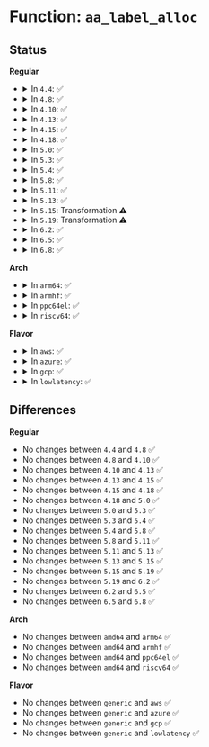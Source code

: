 # Function: <code>aa_label_alloc</code>

## Status
<b>Regular</b>
<ul>
<li>
<details>
<summary>In <code>4.4</code>: ✅</summary>

```c
struct aa_label *aa_label_alloc(int size, struct aa_proxy *proxy, gfp_t gfp);
```

**Collision:** Unique Global

**Inline:** No

**Transformation:** False

**Instances:**

```
In security/apparmor/label.c (ffffffff8138a270)
Location: security/apparmor/label.c:409
Inline: False
Direct callers:
  - security/apparmor/label.c:aa_vec_find_or_create_label
  - security/apparmor/label.c:aa_label_merge
  - security/apparmor/label.c:__aa_labelset_update_subtree
```
**Symbols:**

```
ffffffff8138a270-ffffffff8138a395: aa_label_alloc (STB_GLOBAL)
```
</details>
</li>
<li>
<details>
<summary>In <code>4.8</code>: ✅</summary>

```c
struct aa_label *aa_label_alloc(int size, struct aa_proxy *proxy, gfp_t gfp);
```

**Collision:** Unique Global

**Inline:** No

**Transformation:** False

**Instances:**

```
In security/apparmor/label.c (ffffffff813c4f50)
Location: security/apparmor/label.c:409
Inline: False
Direct callers:
  - security/apparmor/label.c:__aa_labelset_update_subtree
  - security/apparmor/label.c:aa_label_merge
  - security/apparmor/label.c:aa_vec_find_or_create_label
```
**Symbols:**

```
ffffffff813c4f50-ffffffff813c5075: aa_label_alloc (STB_GLOBAL)
```
</details>
</li>
<li>
<details>
<summary>In <code>4.10</code>: ✅</summary>

```c
struct aa_label *aa_label_alloc(int size, struct aa_proxy *proxy, gfp_t gfp);
```

**Collision:** Unique Global

**Inline:** No

**Transformation:** False

**Instances:**

```
In security/apparmor/label.c (ffffffff813dc5a0)
Location: security/apparmor/label.c:425
Inline: False
Direct callers:
  - security/apparmor/label.c:__aa_labelset_update_subtree
  - security/apparmor/label.c:aa_label_merge
  - security/apparmor/label.c:aa_vec_find_or_create_label
```
**Symbols:**

```
ffffffff813dc5a0-ffffffff813dc6c5: aa_label_alloc (STB_GLOBAL)
```
</details>
</li>
<li>
<details>
<summary>In <code>4.13</code>: ✅</summary>

```c
struct aa_label *aa_label_alloc(int size, struct aa_proxy *proxy, gfp_t gfp);
```

**Collision:** Unique Global

**Inline:** No

**Transformation:** False

**Instances:**

```
In security/apparmor/label.c (ffffffff813ed110)
Location: security/apparmor/label.c:431
Inline: False
Direct callers:
  - security/apparmor/label.c:__aa_labelset_update_subtree
  - security/apparmor/label.c:aa_label_merge
  - security/apparmor/label.c:aa_vec_find_or_create_label
```
**Symbols:**

```
ffffffff813ed110-ffffffff813ed203: aa_label_alloc (STB_GLOBAL)
```
</details>
</li>
<li>
<details>
<summary>In <code>4.15</code>: ✅</summary>

```c
struct aa_label *aa_label_alloc(int size, struct aa_proxy *proxy, gfp_t gfp);
```

**Collision:** Unique Global

**Inline:** No

**Transformation:** False

**Instances:**

```
In security/apparmor/label.c (ffffffff81414b20)
Location: security/apparmor/label.c:431
Inline: False
Direct callers:
  - security/apparmor/label.c:__aa_labelset_update_subtree
  - security/apparmor/label.c:aa_label_merge
  - security/apparmor/label.c:aa_vec_find_or_create_label
```
**Symbols:**

```
ffffffff81414b20-ffffffff81414c1c: aa_label_alloc (STB_GLOBAL)
```
</details>
</li>
<li>
<details>
<summary>In <code>4.18</code>: ✅</summary>

```c
struct aa_label *aa_label_alloc(int size, struct aa_proxy *proxy, gfp_t gfp);
```

**Collision:** Unique Global

**Inline:** No

**Transformation:** False

**Instances:**

```
In security/apparmor/label.c (ffffffff81446f20)
Location: security/apparmor/label.c:430
Inline: False
Direct callers:
  - security/apparmor/label.c:__aa_labelset_update_subtree
  - security/apparmor/label.c:aa_label_merge
  - security/apparmor/label.c:aa_vec_find_or_create_label
```
**Symbols:**

```
ffffffff81446f20-ffffffff8144701f: aa_label_alloc (STB_GLOBAL)
```
</details>
</li>
<li>
<details>
<summary>In <code>5.0</code>: ✅</summary>

```c
struct aa_label *aa_label_alloc(int size, struct aa_proxy *proxy, gfp_t gfp);
```

**Collision:** Unique Global

**Inline:** No

**Transformation:** False

**Instances:**

```
In security/apparmor/label.c (ffffffff81463e50)
Location: security/apparmor/label.c:431
Inline: False
Direct callers:
  - security/apparmor/label.c:__aa_labelset_update_subtree
  - security/apparmor/label.c:aa_label_merge
  - security/apparmor/label.c:aa_vec_find_or_create_label
```
**Symbols:**

```
ffffffff81463e50-ffffffff81463f4c: aa_label_alloc (STB_GLOBAL)
```
</details>
</li>
<li>
<details>
<summary>In <code>5.3</code>: ✅</summary>

```c
struct aa_label *aa_label_alloc(int size, struct aa_proxy *proxy, gfp_t gfp);
```

**Collision:** Unique Global

**Inline:** No

**Transformation:** False

**Instances:**

```
In security/apparmor/label.c (ffffffff81491100)
Location: security/apparmor/label.c:427
Inline: False
Direct callers:
  - security/apparmor/label.c:__labelset_update
  - security/apparmor/label.c:aa_label_merge
  - security/apparmor/label.c:aa_vec_find_or_create_label
```
**Symbols:**

```
ffffffff81491100-ffffffff81491203: aa_label_alloc (STB_GLOBAL)
```
</details>
</li>
<li>
<details>
<summary>In <code>5.4</code>: ✅</summary>

```c
struct aa_label *aa_label_alloc(int size, struct aa_proxy *proxy, gfp_t gfp);
```

**Collision:** Unique Global

**Inline:** No

**Transformation:** False

**Instances:**

```
In security/apparmor/label.c (ffffffff814aafb0)
Location: security/apparmor/label.c:421
Inline: False
Direct callers:
  - security/apparmor/label.c:__labelset_update
  - security/apparmor/label.c:aa_label_merge
  - security/apparmor/label.c:aa_vec_find_or_create_label
```
**Symbols:**

```
ffffffff814aafb0-ffffffff814ab0b3: aa_label_alloc (STB_GLOBAL)
```
</details>
</li>
<li>
<details>
<summary>In <code>5.8</code>: ✅</summary>

```c
struct aa_label *aa_label_alloc(int size, struct aa_proxy *proxy, gfp_t gfp);
```

**Collision:** Unique Global

**Inline:** No

**Transformation:** False

**Instances:**

```
In security/apparmor/label.c (ffffffff815099b0)
Location: security/apparmor/label.c:421
Inline: False
Direct callers:
  - security/apparmor/label.c:__label_update
  - security/apparmor/label.c:aa_label_merge
  - security/apparmor/label.c:aa_vec_find_or_create_label
```
**Symbols:**

```
ffffffff815099b0-ffffffff81509aea: aa_label_alloc (STB_GLOBAL)
```
</details>
</li>
<li>
<details>
<summary>In <code>5.11</code>: ✅</summary>

```c
struct aa_label *aa_label_alloc(int size, struct aa_proxy *proxy, gfp_t gfp);
```

**Collision:** Unique Global

**Inline:** No

**Transformation:** False

**Instances:**

```
In security/apparmor/label.c (ffffffff81526820)
Location: security/apparmor/label.c:421
Inline: False
Direct callers:
  - security/apparmor/label.c:__label_update
  - security/apparmor/label.c:aa_label_merge
  - security/apparmor/label.c:aa_vec_find_or_create_label
```
**Symbols:**

```
ffffffff81526820-ffffffff8152695a: aa_label_alloc (STB_GLOBAL)
```
</details>
</li>
<li>
<details>
<summary>In <code>5.13</code>: ✅</summary>

```c
struct aa_label *aa_label_alloc(int size, struct aa_proxy *proxy, gfp_t gfp);
```

**Collision:** Unique Global

**Inline:** No

**Transformation:** False

**Instances:**

```
In security/apparmor/label.c (ffffffff8152c1b0)
Location: security/apparmor/label.c:421
Inline: False
Direct callers:
  - security/apparmor/label.c:__label_update
  - security/apparmor/label.c:aa_label_merge
  - security/apparmor/label.c:aa_vec_find_or_create_label
```
**Symbols:**

```
ffffffff8152c1b0-ffffffff8152c2ea: aa_label_alloc (STB_GLOBAL)
```
</details>
</li>
<li>
<details>
<summary>In <code>5.15</code>: Transformation ⚠️</summary>

```c
struct aa_label *aa_label_alloc(int size, struct aa_proxy *proxy, gfp_t gfp);
```

**Collision:** Unique Global

**Inline:** No

**Transformation:** True

**Instances:**

```
In security/apparmor/label.c (0)
Location: security/apparmor/label.c:421
Inline: False
Direct callers:
  - security/apparmor/label.c:__label_update
  - security/apparmor/label.c:aa_label_merge
  - security/apparmor/label.c:aa_vec_find_or_create_label
```
**Symbols:**

```
ffffffff81cd671e-ffffffff81cd6733: aa_label_alloc.cold (STB_LOCAL)
ffffffff8158a590-ffffffff8158a6dc: aa_label_alloc (STB_GLOBAL)
```
</details>
</li>
<li>
<details>
<summary>In <code>5.19</code>: Transformation ⚠️</summary>

```c
struct aa_label *aa_label_alloc(int size, struct aa_proxy *proxy, gfp_t gfp);
```

**Collision:** Unique Global

**Inline:** No

**Transformation:** True

**Instances:**

```
In security/apparmor/label.c (0)
Location: security/apparmor/label.c:424
Inline: False
Direct callers:
  - security/apparmor/label.c:__label_update
  - security/apparmor/label.c:aa_label_merge
  - security/apparmor/label.c:aa_vec_find_or_create_label
```
**Symbols:**

```
ffffffff81e8964f-ffffffff81e89664: aa_label_alloc.cold (STB_LOCAL)
ffffffff8162b9e0-ffffffff8162bb6c: aa_label_alloc (STB_GLOBAL)
```
</details>
</li>
<li>
<details>
<summary>In <code>6.2</code>: ✅</summary>

```c
struct aa_label *aa_label_alloc(int size, struct aa_proxy *proxy, gfp_t gfp);
```

**Collision:** Unique Global

**Inline:** No

**Transformation:** False

**Instances:**

```
In security/apparmor/label.c (ffffffff816e02d0)
Location: security/apparmor/label.c:424
Inline: False
Direct callers:
  - security/apparmor/label.c:__label_update
  - security/apparmor/label.c:aa_label_merge
  - security/apparmor/label.c:aa_vec_find_or_create_label
```
**Symbols:**

```
ffffffff816e02d0-ffffffff816e043f: aa_label_alloc (STB_GLOBAL)
```
</details>
</li>
<li>
<details>
<summary>In <code>6.5</code>: ✅</summary>

```c
struct aa_label *aa_label_alloc(int size, struct aa_proxy *proxy, gfp_t gfp);
```

**Collision:** Unique Global

**Inline:** No

**Transformation:** False

**Instances:**

```
In security/apparmor/label.c (ffffffff81719900)
Location: security/apparmor/label.c:424
Inline: False
Direct callers:
  - security/apparmor/label.c:__label_update
  - security/apparmor/label.c:aa_label_merge
  - security/apparmor/label.c:aa_vec_find_or_create_label
```
**Symbols:**

```
ffffffff81719900-ffffffff81719a45: aa_label_alloc (STB_GLOBAL)
```
</details>
</li>
<li>
<details>
<summary>In <code>6.8</code>: ✅</summary>

```c
struct aa_label *aa_label_alloc(int size, struct aa_proxy *proxy, gfp_t gfp);
```

**Collision:** Unique Global

**Inline:** No

**Transformation:** False

**Instances:**

```
In security/apparmor/label.c (ffffffff817583a0)
Location: security/apparmor/label.c:430
Inline: False
Direct callers:
  - security/apparmor/label.c:__label_update
  - security/apparmor/label.c:aa_label_merge
  - security/apparmor/label.c:aa_vec_find_or_create_label
```
**Symbols:**

```
ffffffff817583a0-ffffffff817584e5: aa_label_alloc (STB_GLOBAL)
```
</details>
</li>
</ul>
<b>Arch</b>
<ul>
<li>
<details>
<summary>In <code>arm64</code>: ✅</summary>

```c
struct aa_label *aa_label_alloc(int size, struct aa_proxy *proxy, gfp_t gfp);
```

**Collision:** Unique Global

**Inline:** No

**Transformation:** False

**Instances:**

```
In security/apparmor/label.c (ffff8000105a1f58)
Location: security/apparmor/label.c:421
Inline: False
Direct callers:
  - security/apparmor/label.c:__labelset_update
  - security/apparmor/label.c:aa_label_merge
  - security/apparmor/label.c:aa_vec_find_or_create_label
```
**Symbols:**

```
ffff8000105a1f58-ffff8000105a207c: aa_label_alloc (STB_GLOBAL)
```
</details>
</li>
<li>
<details>
<summary>In <code>armhf</code>: ✅</summary>

```c
struct aa_label *aa_label_alloc(int size, struct aa_proxy *proxy, gfp_t gfp);
```

**Collision:** Unique Global

**Inline:** No

**Transformation:** False

**Instances:**

```
In security/apparmor/label.c (c07525e4)
Location: security/apparmor/label.c:421
Inline: False
Direct callers:
  - security/apparmor/label.c:__labelset_update
  - security/apparmor/label.c:aa_label_merge
  - security/apparmor/label.c:aa_vec_find_or_create_label
```
**Symbols:**

```
c07525e4-c07526fc: aa_label_alloc (STB_GLOBAL)
```
</details>
</li>
<li>
<details>
<summary>In <code>ppc64el</code>: ✅</summary>

```c
struct aa_label *aa_label_alloc(int size, struct aa_proxy *proxy, gfp_t gfp);
```

**Collision:** Unique Global

**Inline:** No

**Transformation:** False

**Instances:**

```
In security/apparmor/label.c (c00000000071cec0)
Location: security/apparmor/label.c:421
Inline: False
Direct callers:
  - security/apparmor/label.c:__labelset_update
  - security/apparmor/label.c:aa_label_merge
  - security/apparmor/label.c:aa_vec_find_or_create_label
```
**Symbols:**

```
c00000000071cec0-c00000000071d078: aa_label_alloc (STB_GLOBAL)
```
</details>
</li>
<li>
<details>
<summary>In <code>riscv64</code>: ✅</summary>

```c
struct aa_label *aa_label_alloc(int size, struct aa_proxy *proxy, gfp_t gfp);
```

**Collision:** Unique Global

**Inline:** No

**Transformation:** False

**Instances:**

```
In security/apparmor/label.c (ffffffe0003ec9b4)
Location: security/apparmor/label.c:421
Inline: False
Direct callers:
  - security/apparmor/label.c:__labelset_update
  - security/apparmor/label.c:aa_label_merge
  - security/apparmor/label.c:aa_vec_find_or_create_label
```
**Symbols:**

```
ffffffe0003ec9b4-ffffffe0003ecaaa: aa_label_alloc (STB_GLOBAL)
```
</details>
</li>
</ul>
<b>Flavor</b>
<ul>
<li>
<details>
<summary>In <code>aws</code>: ✅</summary>

```c
struct aa_label *aa_label_alloc(int size, struct aa_proxy *proxy, gfp_t gfp);
```

**Collision:** Unique Global

**Inline:** No

**Transformation:** False

**Instances:**

```
In security/apparmor/label.c (ffffffff814a3590)
Location: security/apparmor/label.c:421
Inline: False
Direct callers:
  - security/apparmor/label.c:__labelset_update
  - security/apparmor/label.c:aa_label_merge
  - security/apparmor/label.c:aa_vec_find_or_create_label
```
**Symbols:**

```
ffffffff814a3590-ffffffff814a3693: aa_label_alloc (STB_GLOBAL)
```
</details>
</li>
<li>
<details>
<summary>In <code>azure</code>: ✅</summary>

```c
struct aa_label *aa_label_alloc(int size, struct aa_proxy *proxy, gfp_t gfp);
```

**Collision:** Unique Global

**Inline:** No

**Transformation:** False

**Instances:**

```
In security/apparmor/label.c (ffffffff81493fb0)
Location: security/apparmor/label.c:421
Inline: False
Direct callers:
  - security/apparmor/label.c:__labelset_update
  - security/apparmor/label.c:aa_label_merge
  - security/apparmor/label.c:aa_vec_find_or_create_label
```
**Symbols:**

```
ffffffff81493fb0-ffffffff814940b3: aa_label_alloc (STB_GLOBAL)
```
</details>
</li>
<li>
<details>
<summary>In <code>gcp</code>: ✅</summary>

```c
struct aa_label *aa_label_alloc(int size, struct aa_proxy *proxy, gfp_t gfp);
```

**Collision:** Unique Global

**Inline:** No

**Transformation:** False

**Instances:**

```
In security/apparmor/label.c (ffffffff8149f630)
Location: security/apparmor/label.c:421
Inline: False
Direct callers:
  - security/apparmor/label.c:__labelset_update
  - security/apparmor/label.c:aa_label_merge
  - security/apparmor/label.c:aa_vec_find_or_create_label
```
**Symbols:**

```
ffffffff8149f630-ffffffff8149f733: aa_label_alloc (STB_GLOBAL)
```
</details>
</li>
<li>
<details>
<summary>In <code>lowlatency</code>: ✅</summary>

```c
struct aa_label *aa_label_alloc(int size, struct aa_proxy *proxy, gfp_t gfp);
```

**Collision:** Unique Global

**Inline:** No

**Transformation:** False

**Instances:**

```
In security/apparmor/label.c (ffffffff814b7c60)
Location: security/apparmor/label.c:421
Inline: False
Direct callers:
  - security/apparmor/label.c:__labelset_update
  - security/apparmor/label.c:aa_label_merge
  - security/apparmor/label.c:aa_vec_find_or_create_label
```
**Symbols:**

```
ffffffff814b7c60-ffffffff814b7d63: aa_label_alloc (STB_GLOBAL)
```
</details>
</li>
</ul>

## Differences
<b>Regular</b>
<ul>
<li>
No changes between <code>4.4</code> and <code>4.8</code> ✅
</li>
<li>
No changes between <code>4.8</code> and <code>4.10</code> ✅
</li>
<li>
No changes between <code>4.10</code> and <code>4.13</code> ✅
</li>
<li>
No changes between <code>4.13</code> and <code>4.15</code> ✅
</li>
<li>
No changes between <code>4.15</code> and <code>4.18</code> ✅
</li>
<li>
No changes between <code>4.18</code> and <code>5.0</code> ✅
</li>
<li>
No changes between <code>5.0</code> and <code>5.3</code> ✅
</li>
<li>
No changes between <code>5.3</code> and <code>5.4</code> ✅
</li>
<li>
No changes between <code>5.4</code> and <code>5.8</code> ✅
</li>
<li>
No changes between <code>5.8</code> and <code>5.11</code> ✅
</li>
<li>
No changes between <code>5.11</code> and <code>5.13</code> ✅
</li>
<li>
No changes between <code>5.13</code> and <code>5.15</code> ✅
</li>
<li>
No changes between <code>5.15</code> and <code>5.19</code> ✅
</li>
<li>
No changes between <code>5.19</code> and <code>6.2</code> ✅
</li>
<li>
No changes between <code>6.2</code> and <code>6.5</code> ✅
</li>
<li>
No changes between <code>6.5</code> and <code>6.8</code> ✅
</li>
</ul>
<b>Arch</b>
<ul>
<li>
No changes between <code>amd64</code> and <code>arm64</code> ✅
</li>
<li>
No changes between <code>amd64</code> and <code>armhf</code> ✅
</li>
<li>
No changes between <code>amd64</code> and <code>ppc64el</code> ✅
</li>
<li>
No changes between <code>amd64</code> and <code>riscv64</code> ✅
</li>
</ul>
<b>Flavor</b>
<ul>
<li>
No changes between <code>generic</code> and <code>aws</code> ✅
</li>
<li>
No changes between <code>generic</code> and <code>azure</code> ✅
</li>
<li>
No changes between <code>generic</code> and <code>gcp</code> ✅
</li>
<li>
No changes between <code>generic</code> and <code>lowlatency</code> ✅
</li>
</ul>
